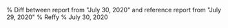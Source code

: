 % Diff between report from "July 30, 2020" and reference report from "July 29, 2020"
% Reffy
% July 30, 2020

